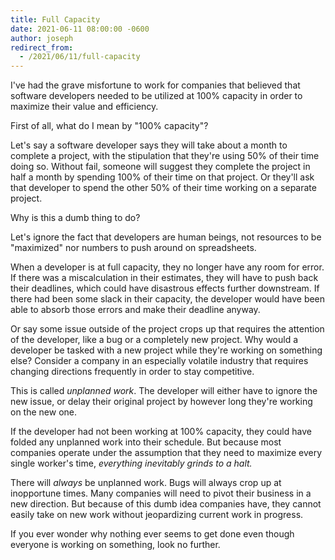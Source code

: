 ```yaml
---
title: Full Capacity
date: 2021-06-11 08:00:00 -0600
author: joseph
redirect_from:
  - /2021/06/11/full-capacity
---
```


I've had the grave misfortune to work for companies that believed that software developers needed to be utilized at 100% capacity in order to maximize their value and efficiency.

First of all, what do I mean by "100% capacity"?

Let's say a software developer says they will take about a month to complete a project, with the stipulation that they're using 50% of their time doing so. Without fail, someone will suggest they complete the project in half a month by spending 100% of their time on that project. Or they'll ask that developer to spend the other 50% of their time working on a separate project.

Why is this a dumb thing to do?

Let's ignore the fact that developers are human beings, not resources to be "maximized" nor numbers to push around on spreadsheets.

When a developer is at full capacity, they no longer have any room for error. If there was a miscalculation in their estimates, they will have to push back their deadlines, which could have disastrous effects further downstream. If there had been some slack in their capacity, the developer would have been able to absorb those errors and make their deadline anyway.

Or say some issue outside of the project crops up that requires the attention of the developer, like a bug or a completely new project. Why would a developer be tasked with a new project while they're working on something else? Consider a company in an especially volatile industry that requires changing directions frequently in order to stay competitive.

This is called *unplanned work*. The developer will either have to ignore the new issue, or delay their original project by however long they're working on the new one.

If the developer had not been working at 100% capacity, they could have folded any unplanned work into their schedule. But because most companies operate under the assumption that they need to maximize every single worker's time, *everything inevitably grinds to a halt.*

There will *always* be unplanned work. Bugs will always crop up at inopportune times. Many companies will need to pivot their business in a new direction. But because of this dumb idea companies have, they cannot easily take on new work without jeopardizing current work in progress.

If you ever wonder why nothing ever seems to get done even though everyone is working on something, look no further.
